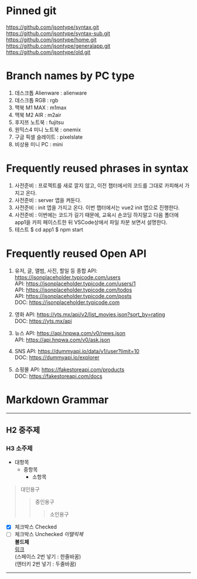 # Pinned git

https://github.com/jsontype/syntax.git  
https://github.com/jsontype/syntax-sub.git  
https://github.com/jsontype/home.git  
https://github.com/jsontype/generalapp.git  
https://github.com/jsontype/old.git

# Branch names by PC type

1. 데스크톱 Alienware : alienware
2. 데스크톱 RGB : rgb
3. 맥북 M1 MAX : m1max
4. 맥북 M2 AIR : m2air
5. 후지쯔 노트북 : fujitsu
6. 원믹스4 미니 노트북 : onemix
7. 구글 픽셀 슬레이트 : pixelslate
8. 비상용 미니 PC : mini

# Frequently reused phrases in syntax

1. 사전준비 : 프로젝트를 새로 깔지 않고, 이전 챕터에서의 코드를 그대로 카피해서 가지고 온다.
1. 사전준비 : server 앱을 켜둔다.
1. 사전준비 : init 앱을 가지고 온다.
   이번 챕터에서는 vue2 init 앱으로 진행한다.
1. 사전준비 : 이번에는 코드가 길기 때문에, 교육시 손코딩 하지말고 다음 폴더에 app1을 카피 페이스트한 뒤 VSCode상에서 파일 차분 보면서 설명한다.
1. 테스트
   $ cd app1
   $ npm start

# Frequently reused Open API

1. 유저, 글, 앨범, 사진, 할일 등 종합
   API: https://jsonplaceholder.typicode.com/users  
   API: https://jsonplaceholder.typicode.com/users/1  
   API: https://jsonplaceholder.typicode.com/todos  
   API: https://jsonplaceholder.typicode.com/posts  
   DOC: https://jsonplaceholder.typicode.com

1. 영화
   API: https://yts.mx/api/v2/list_movies.json?sort_by=rating  
   DOC: https://yts.mx/api

1. 뉴스
   API: https://api.hnpwa.com/v0/news.json  
   API: https://api.hnpwa.com/v0/ask.json

1. SNS
   API: https://dummyapi.io/data/v1/user?limit=10  
   DOC: https://dummyapi.io/explorer

1. 쇼핑몰
   API: https://fakestoreapi.com/products  
   DOC: https://fakestoreapi.com/docs

# Markdown Grammar

---

## H2 중주제

### H3 소주제

- 대항목
  - 중항목
    - 소항목

> 대인용구
>
> > 중인용구
> >
> > > 소인용구

<!-- 주석 -->

- [x] 체크박스 Checked
- [ ] 체크박스 Unchecked
      _이탤릭체_  
       **볼드체**  
       [링크](https://jsontype.github.io/home/)  
       (스페이스 2번 넣기 : 한줄바꿈)  
       (엔터키 2번 넣기 : 두줄바꿈)

---
